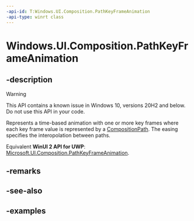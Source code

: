 ```yaml
---
-api-id: T:Windows.UI.Composition.PathKeyFrameAnimation
-api-type: winrt class
---
```


<!-- Class syntax.
public class PathKeyFrameAnimation : KeyFrameAnimation, KeyFrameAnimation
-->

# Windows.UI.Composition.PathKeyFrameAnimation

## -description

> [!WARNING]
> This API contains a known issue in Windows 10, versions 20H2 and below. Do not use this API in your code.

Represents a time-based animation with one or more key frames where each key frame value is represented by a
[CompositionPath](compositionpath.md). The easing specifies the interopolation between paths.

Equivalent **WinUI 2 API for UWP**: [Microsoft.UI.Composition.PathKeyFrameAnimation](/windows/winui/api/microsoft.ui.composition.pathkeyframeanimation).

## -remarks

## -see-also

## -examples

